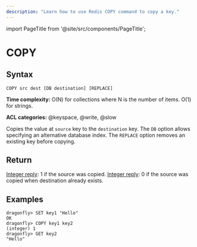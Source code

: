 ```yaml
---
description: "Learn how to use Redis COPY command to copy a key."
---
```


import PageTitle from '@site/src/components/PageTitle';

# COPY

<PageTitle title="Redis COPY Command (Documentation) | Dragonfly" />

## Syntax

    COPY src dest [DB destination] [REPLACE]

**Time complexity:** O(N) for collections where N is the number of items. O(1) for strings.

**ACL categories:** @keyspace, @write, @slow

Copies the value at `source` key to the `destination` key. The `DB` option allows specifying an alternative database index. The `REPLACE` option removes an existing key before copying.

## Return

[Integer reply](https://redis.io/docs/latest/develop/reference/protocol-spec/#integers): 1 if the source was copied.
[Integer reply](https://redis.io/docs/latest/develop/reference/protocol-spec/#integers): 0 if the source was copied when destination already exists.

## Examples

```shell
dragonfly> SET key1 "Hello"
OK
dragonfly> COPY key1 key2
(integer) 1
dragonfly> GET key2
"Hello"
```
